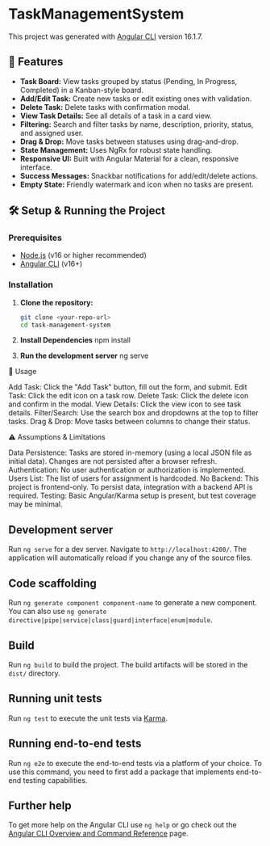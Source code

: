 # TaskManagementSystem

This project was generated with [Angular CLI](https://github.com/angular/angular-cli) version 16.1.7.

## 🚀 Features

- **Task Board:** View tasks grouped by status (Pending, In Progress, Completed) in a Kanban-style board.
- **Add/Edit Task:** Create new tasks or edit existing ones with validation.
- **Delete Task:** Delete tasks with confirmation modal.
- **View Task Details:** See all details of a task in a card view.
- **Filtering:** Search and filter tasks by name, description, priority, status, and assigned user.
- **Drag & Drop:** Move tasks between statuses using drag-and-drop.
- **State Management:** Uses NgRx for robust state handling.
- **Responsive UI:** Built with Angular Material for a clean, responsive interface.
- **Success Messages:** Snackbar notifications for add/edit/delete actions.
- **Empty State:** Friendly watermark and icon when no tasks are present.

## 🛠️ Setup & Running the Project

### Prerequisites

- [Node.js](https://nodejs.org/) (v16 or higher recommended)
- [Angular CLI](https://angular.io/cli) (v16+)

### Installation

1. **Clone the repository:**
   ```bash
   git clone <your-repo-url>
   cd task-management-system

2. **Install Dependencies**
   npm install

3. **Run the development server**
   ng serve

📝 Usage

Add Task: Click the "Add Task" button, fill out the form, and submit.
Edit Task: Click the edit icon on a task row.
Delete Task: Click the delete icon and confirm in the modal.
View Details: Click the view icon to see task details.
Filter/Search: Use the search box and dropdowns at the top to filter tasks.
Drag & Drop: Move tasks between columns to change their status.

⚠️ Assumptions & Limitations

Data Persistence: Tasks are stored in-memory (using a local JSON file as initial data). Changes are not persisted after a browser refresh.
Authentication: No user authentication or authorization is implemented.
Users List: The list of users for assignment is hardcoded.
No Backend: This project is frontend-only. To persist data, integration with a backend API is required.
Testing: Basic Angular/Karma setup is present, but test coverage may be minimal.

## Development server

Run `ng serve` for a dev server. Navigate to `http://localhost:4200/`. The application will automatically reload if you change any of the source files.

## Code scaffolding

Run `ng generate component component-name` to generate a new component. You can also use `ng generate directive|pipe|service|class|guard|interface|enum|module`.

## Build

Run `ng build` to build the project. The build artifacts will be stored in the `dist/` directory.

## Running unit tests

Run `ng test` to execute the unit tests via [Karma](https://karma-runner.github.io).

## Running end-to-end tests

Run `ng e2e` to execute the end-to-end tests via a platform of your choice. To use this command, you need to first add a package that implements end-to-end testing capabilities.

## Further help

To get more help on the Angular CLI use `ng help` or go check out the [Angular CLI Overview and Command Reference](https://angular.io/cli) page.
